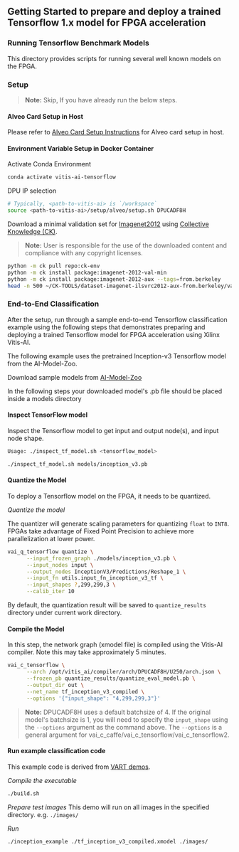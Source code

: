 ## Getting Started to prepare and deploy a trained Tensorflow 1.x model for FPGA acceleration

### Running Tensorflow Benchmark Models
This directory provides scripts for running several well known models on the FPGA.

### Setup
> **Note:** Skip, If you have already run the below steps.

#### Alveo Card Setup in Host
  Please refer to [Alveo Card Setup Instructions](/setup/alveo#alveo-card-setup-in-host) for Alveo card setup in host.

#### Environment Variable Setup in Docker Container
  Activate Conda Environment
  ```sh
  conda activate vitis-ai-tensorflow
  ```

  DPU IP selection

  ```sh
  # Typically, <path-to-vitis-ai> is `/workspace`
  source <path-to-vitis-ai>/setup/alveo/setup.sh DPUCADF8H
  ```

   Download a minimal validation set for [Imagenet2012](http://www.image-net.org/challenges/LSVRC/2012) using [Collective Knowledge (CK)](https://github.com/ctuning).
   > **Note:** User is responsible for the use of the downloaded content and compliance with any copyright licenses.

   ```sh
   python -m ck pull repo:ck-env
   python -m ck install package:imagenet-2012-val-min
   python -m ck install package:imagenet-2012-aux --tags=from.berkeley
   head -n 500 ~/CK-TOOLS/dataset-imagenet-ilsvrc2012-aux-from.berkeley/val.txt > ~/CK-TOOLS/dataset-imagenet-ilsvrc2012-val-min/val.txt
   ```


### End-to-End Classification

  After the setup, run through a sample end-to-end Tensorflow classification example using the following steps that demonstrates preparing and deploying a trained Tensorflow model for FPGA acceleration using Xilinx Vitis-AI.

  The following example uses the pretrained Inception-v3 Tensorflow model from the AI-Model-Zoo.

   Download sample models from [AI-Model-Zoo](../../../models/AI-Model-Zoo)

   In the following steps your downloaded model's .pb file should be placed inside a models directory

#### Inspect TensorFlow model

   Inspect the Tensorflow model to get input and output node(s), and input node shape.
   ```sh
   Usage: ./inspect_tf_model.sh <tensorflow_model>
   ```

   ```sh
   ./inspect_tf_model.sh models/inception_v3.pb
   ```

#### Quantize the Model

  To deploy a Tensorflow model on the FPGA, it needs to be quantized.

  *Quantize the model*

  The quantizer will generate scaling parameters for quantizing `float` to `INT8`. FPGAs take advantage of Fixed Point Precision to achieve more parallelization at lower power.

  ```sh
  vai_q_tensorflow quantize \
        --input_frozen_graph ./models/inception_v3.pb \
        --input_nodes input \
        --output_nodes InceptionV3/Predictions/Reshape_1 \
        --input_fn utils.input_fn_inception_v3_tf \
        --input_shapes ?,299,299,3 \
        --calib_iter 10
  ```
  By default, the quantization result will be saved to `quantize_results` directory under current work directory.

#### Compile the Model

  In this step, the network graph (xmodel file) is compiled using the Vitis-AI compiler.  Note this may take approximately 5 minutes.

  ```sh
  vai_c_tensorflow \
        --arch /opt/vitis_ai/compiler/arch/DPUCADF8H/U250/arch.json \
        --frozen_pb quantize_results/quantize_eval_model.pb \
        --output_dir out \
        --net_name tf_inception_v3_compiled \
        --options '{"input_shape": "4,299,299,3"}'
  ```
  > **Note:** DPUCADF8H uses a default batchsize of 4. If the original model's batchsize is 1, you will need to specify the `input_shape` using the `--options` argument as the command above. The `--options` is a general argument for vai\_c\_caffe/vai\_c\_tensorflow/vai\_c\_tensorflow2.

#### Run example classification code

  This example code is derived from [VART demos](../../../demo/VART).

  *Compile the executable*
  ```sh
  ./build.sh
  ```
  
  *Prepare test images*
  This demo will run on all images in the specified directory. e.g. `./images/`

  *Run*
  ```sh
  ./inception_example ./tf_inception_v3_compiled.xmodel ./images/
  ```
